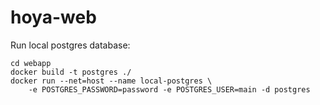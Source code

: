 # hoya-web

Run local postgres database:
```
cd webapp
docker build -t postgres ./
docker run --net=host --name local-postgres \
    -e POSTGRES_PASSWORD=password -e POSTGRES_USER=main -d postgres
```
